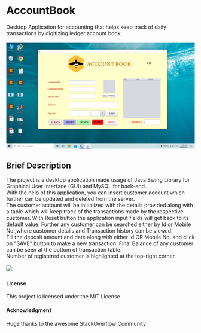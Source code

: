 # AccountBook
Desktop Application for accounting that helps  keep track of daily transactions by digitizing ledger account book.\
<br>
<img src="readme_images/main.png"/>

## Brief Description
The project is a desktop application made usage of Java Swing Library for Graphical User Interface (GUI) and MySQL for back-end.\
With the help of this application, you can insert customer account which further can be updated and deleted from the server.\
The customer account will be initialized with the details provided along with a table which will keep track of the transactions made by the respective customer.
With Reset button the application input fields will get back to its default value. Further any customer can be searched either by Id or Mobile No.,where customer details and 
Transaction history can be viewed.\
Fill the deposit amount and date along with either Id OR Mobile No. and click on "SAVE" button to make a new transaction.
Final Balance of any customer can be seen at the bottom of transaction table.\
Number of registered customer is highlighted at the top-right corner.
<br>
<br>
<img src="readme_images/filling.png"/>


#### License

This project is licensed under the MIT License

#### Acknowledgment

 Huge thanks to the awesome StackOverflow Community
